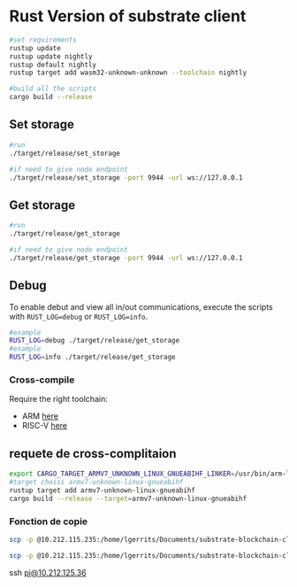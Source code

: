 # Rust Version of substrate client

```bash
#set requirements
rustup update
rustup update nightly
rustup default nightly
rustup target add wasm32-unknown-unknown --toolchain nightly

#build all the scripts
cargo build --release
```

## Set storage 

```bash
#run
./target/release/set_storage

#if need to give node endpoint
./target/release/set_storage -port 9944 -url ws://127.0.0.1
```
## Get storage

```bash
#run
./target/release/get_storage

#if need to give node endpoint
./target/release/get_storage -port 9944 -url ws://127.0.0.1
```

## Debug

To enable debut and view all in/out communications, execute the scripts with `RUST_LOG=debug` or `RUST_LOG=info`.

```bash
#example
RUST_LOG=debug ./target/release/get_storage
#example
RUST_LOG=info ./target/release/get_storage
```

### Cross-compile

Require the right toolchain: 
- ARM [here](https://developer.arm.com/tools-and-software/open-source-software/developer-tools/gnu-toolchain/gnu-a/downloads)
- RISC-V [here](https://github.com/riscv-collab/riscv-gnu-toolchain)

## requete de cross-complitaion

```bash
export CARGO_TARGET_ARMV7_UNKNOWN_LINUX_GNUEABIHF_LINKER=/usr/bin/arm-linux-gnueabihf-gcc
#target choisi armv7-unknown-linux-gnueabihf
rustup target add armv7-unknown-linux-gnueabihf
cargo build --release --target=armv7-unknown-linux-gnueabihf 
```

### Fonction de copie

```bash
scp -p @10.212.115.235:/home/lgerrits/Documents/substrate-blockchain-client/Rust/src/set_storage.rs pi@rasberrypi@10.212.125.36:/home/pi/Documents

scp -p @10.212.115.235:/home/lgerrits/Documents/substrate-blockchain-client/Rust/src/get_storage.rs pi@rasberrypi@10.212.125.36:/home/pi/Documents
```
ssh pi@10.212.125.36

